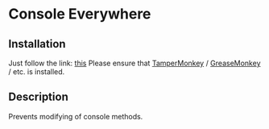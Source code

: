 # Console Everywhere
## Installation
Just follow the link: [this](https://raw.githubusercontent.com/Eva-Rosalene/console-everywhere/master/console-everywhere.js)
Please ensure that [TamperMonkey](https://chrome.google.com/webstore/detail/tampermonkey/dhdgffkkebhmkfjojejmpbldmpobfkfo) / [GreaseMonkey](https://addons.mozilla.org/ru/firefox/addon/greasemonkey/) / etc. is installed.

## Description
Prevents modifying of console methods.